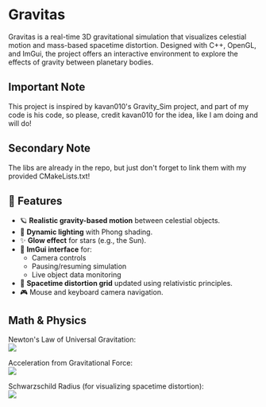 # Gravitas

Gravitas is a real-time 3D gravitational simulation that visualizes celestial motion and mass-based spacetime distortion. Designed with C++, OpenGL, and ImGui, the project offers an interactive environment to explore the effects of gravity between planetary bodies.

## Important Note
This project is inspired by kavan010's Gravity_Sim project, and part of my code is his code, so please, credit kavan010 for the idea, like I am doing and will do!

## Secondary Note
The libs are already in the repo, but just don't forget to link them with my provided CMakeLists.txt!  

## 🌠 Features

- 🪐 **Realistic gravity-based motion** between celestial objects.
- 🔦 **Dynamic lighting** with Phong shading.
- ✨ **Glow effect** for stars (e.g., the Sun).
- 🧠 **ImGui interface** for:
  - Camera controls
  - Pausing/resuming simulation
  - Live object data monitoring
- 🌌 **Spacetime distortion grid** updated using relativistic principles.
- 🎮 Mouse and keyboard camera navigation.

## Math & Physics

Newton's Law of Universal Gravitation:  
![](https://quicklatex.com/cache3/4c/ql_f1fe1bd0dab7bdf1790bcd47b81af24c_l3.png)

Acceleration from Gravitational Force:  
![](https://quicklatex.com/cache3/a8/ql_8fe5977fd142dc33456985bc37ae9da8_l3.png)

Schwarzschild Radius (for visualizing spacetime distortion):  
![](https://quicklatex.com/cache3/2e/ql_6e0a847cdb56f5c67b65e6fc2e15582e_l3.png)
